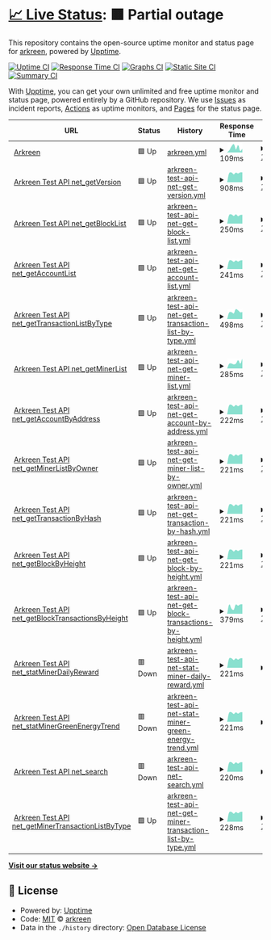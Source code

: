 # [📈 Live Status](https://arkreen.github.io/upptime): <!--live status--> **🟧 Partial outage**

This repository contains the open-source uptime monitor and status page for [arkreen](https://arkreen.github.io/upptime), powered by [Upptime](https://github.com/upptime/upptime).

[![Uptime CI](https://github.com/arkreen/upptime/workflows/Uptime%20CI/badge.svg)](https://github.com/arkreen/upptime/actions?query=workflow%3A%22Uptime+CI%22)
[![Response Time CI](https://github.com/arkreen/upptime/workflows/Response%20Time%20CI/badge.svg)](https://github.com/arkreen/upptime/actions?query=workflow%3A%22Response+Time+CI%22)
[![Graphs CI](https://github.com/arkreen/upptime/workflows/Graphs%20CI/badge.svg)](https://github.com/arkreen/upptime/actions?query=workflow%3A%22Graphs+CI%22)
[![Static Site CI](https://github.com/arkreen/upptime/workflows/Static%20Site%20CI/badge.svg)](https://github.com/arkreen/upptime/actions?query=workflow%3A%22Static+Site+CI%22)
[![Summary CI](https://github.com/arkreen/upptime/workflows/Summary%20CI/badge.svg)](https://github.com/arkreen/upptime/actions?query=workflow%3A%22Summary+CI%22)

With [Upptime](https://upptime.js.org), you can get your own unlimited and free uptime monitor and status page, powered entirely by a GitHub repository. We use [Issues](https://github.com/arkreen/upptime/issues) as incident reports, [Actions](https://github.com/arkreen/upptime/actions) as uptime monitors, and [Pages](https://arkreen.github.io/upptime) for the status page.

<!--start: status pages-->
<!-- This summary is generated by Upptime (https://github.com/upptime/upptime) -->
<!-- Do not edit this manually, your changes will be overwritten -->
<!-- prettier-ignore -->
| URL | Status | History | Response Time | Uptime |
| --- | ------ | ------- | ------------- | ------ |
| <img alt="" src="https://icons.duckduckgo.com/ip3/arkreen.com.ico" height="13"> [Arkreen](https://arkreen.com) | 🟩 Up | [arkreen.yml](https://github.com/arkreen/upptime/commits/HEAD/history/arkreen.yml) | <details><summary><img alt="Response time graph" src="./graphs/arkreen/response-time-week.png" height="20"> 109ms</summary><br><a href="https://up.aigc.it/history/arkreen"><img alt="Response time 124" src="https://img.shields.io/endpoint?url=https%3A%2F%2Fraw.githubusercontent.com%2Farkreen%2Fupptime%2FHEAD%2Fapi%2Farkreen%2Fresponse-time.json"></a><br><a href="https://up.aigc.it/history/arkreen"><img alt="24-hour response time 84" src="https://img.shields.io/endpoint?url=https%3A%2F%2Fraw.githubusercontent.com%2Farkreen%2Fupptime%2FHEAD%2Fapi%2Farkreen%2Fresponse-time-day.json"></a><br><a href="https://up.aigc.it/history/arkreen"><img alt="7-day response time 109" src="https://img.shields.io/endpoint?url=https%3A%2F%2Fraw.githubusercontent.com%2Farkreen%2Fupptime%2FHEAD%2Fapi%2Farkreen%2Fresponse-time-week.json"></a><br><a href="https://up.aigc.it/history/arkreen"><img alt="30-day response time 124" src="https://img.shields.io/endpoint?url=https%3A%2F%2Fraw.githubusercontent.com%2Farkreen%2Fupptime%2FHEAD%2Fapi%2Farkreen%2Fresponse-time-month.json"></a><br><a href="https://up.aigc.it/history/arkreen"><img alt="1-year response time 124" src="https://img.shields.io/endpoint?url=https%3A%2F%2Fraw.githubusercontent.com%2Farkreen%2Fupptime%2FHEAD%2Fapi%2Farkreen%2Fresponse-time-year.json"></a></details> | <details><summary><a href="https://up.aigc.it/history/arkreen">100.00%</a></summary><a href="https://up.aigc.it/history/arkreen"><img alt="All-time uptime 100.00%" src="https://img.shields.io/endpoint?url=https%3A%2F%2Fraw.githubusercontent.com%2Farkreen%2Fupptime%2FHEAD%2Fapi%2Farkreen%2Fuptime.json"></a><br><a href="https://up.aigc.it/history/arkreen"><img alt="24-hour uptime 100.00%" src="https://img.shields.io/endpoint?url=https%3A%2F%2Fraw.githubusercontent.com%2Farkreen%2Fupptime%2FHEAD%2Fapi%2Farkreen%2Fuptime-day.json"></a><br><a href="https://up.aigc.it/history/arkreen"><img alt="7-day uptime 100.00%" src="https://img.shields.io/endpoint?url=https%3A%2F%2Fraw.githubusercontent.com%2Farkreen%2Fupptime%2FHEAD%2Fapi%2Farkreen%2Fuptime-week.json"></a><br><a href="https://up.aigc.it/history/arkreen"><img alt="30-day uptime 100.00%" src="https://img.shields.io/endpoint?url=https%3A%2F%2Fraw.githubusercontent.com%2Farkreen%2Fupptime%2FHEAD%2Fapi%2Farkreen%2Fuptime-month.json"></a><br><a href="https://up.aigc.it/history/arkreen"><img alt="1-year uptime 100.00%" src="https://img.shields.io/endpoint?url=https%3A%2F%2Fraw.githubusercontent.com%2Farkreen%2Fupptime%2FHEAD%2Fapi%2Farkreen%2Fuptime-year.json"></a></details>
| <img alt="" src="https://icons.duckduckgo.com/ip3/testapi.arkreen.com.ico" height="13"> [Arkreen Test API net_getVersion](https://testapi.arkreen.com/v1) | 🟩 Up | [arkreen-test-api-net-get-version.yml](https://github.com/arkreen/upptime/commits/HEAD/history/arkreen-test-api-net-get-version.yml) | <details><summary><img alt="Response time graph" src="./graphs/arkreen-test-api-net-get-version/response-time-week.png" height="20"> 908ms</summary><br><a href="https://up.aigc.it/history/arkreen-test-api-net-get-version"><img alt="Response time 872" src="https://img.shields.io/endpoint?url=https%3A%2F%2Fraw.githubusercontent.com%2Farkreen%2Fupptime%2FHEAD%2Fapi%2Farkreen-test-api-net-get-version%2Fresponse-time.json"></a><br><a href="https://up.aigc.it/history/arkreen-test-api-net-get-version"><img alt="24-hour response time 966" src="https://img.shields.io/endpoint?url=https%3A%2F%2Fraw.githubusercontent.com%2Farkreen%2Fupptime%2FHEAD%2Fapi%2Farkreen-test-api-net-get-version%2Fresponse-time-day.json"></a><br><a href="https://up.aigc.it/history/arkreen-test-api-net-get-version"><img alt="7-day response time 908" src="https://img.shields.io/endpoint?url=https%3A%2F%2Fraw.githubusercontent.com%2Farkreen%2Fupptime%2FHEAD%2Fapi%2Farkreen-test-api-net-get-version%2Fresponse-time-week.json"></a><br><a href="https://up.aigc.it/history/arkreen-test-api-net-get-version"><img alt="30-day response time 872" src="https://img.shields.io/endpoint?url=https%3A%2F%2Fraw.githubusercontent.com%2Farkreen%2Fupptime%2FHEAD%2Fapi%2Farkreen-test-api-net-get-version%2Fresponse-time-month.json"></a><br><a href="https://up.aigc.it/history/arkreen-test-api-net-get-version"><img alt="1-year response time 872" src="https://img.shields.io/endpoint?url=https%3A%2F%2Fraw.githubusercontent.com%2Farkreen%2Fupptime%2FHEAD%2Fapi%2Farkreen-test-api-net-get-version%2Fresponse-time-year.json"></a></details> | <details><summary><a href="https://up.aigc.it/history/arkreen-test-api-net-get-version">100.00%</a></summary><a href="https://up.aigc.it/history/arkreen-test-api-net-get-version"><img alt="All-time uptime 100.00%" src="https://img.shields.io/endpoint?url=https%3A%2F%2Fraw.githubusercontent.com%2Farkreen%2Fupptime%2FHEAD%2Fapi%2Farkreen-test-api-net-get-version%2Fuptime.json"></a><br><a href="https://up.aigc.it/history/arkreen-test-api-net-get-version"><img alt="24-hour uptime 100.00%" src="https://img.shields.io/endpoint?url=https%3A%2F%2Fraw.githubusercontent.com%2Farkreen%2Fupptime%2FHEAD%2Fapi%2Farkreen-test-api-net-get-version%2Fuptime-day.json"></a><br><a href="https://up.aigc.it/history/arkreen-test-api-net-get-version"><img alt="7-day uptime 100.00%" src="https://img.shields.io/endpoint?url=https%3A%2F%2Fraw.githubusercontent.com%2Farkreen%2Fupptime%2FHEAD%2Fapi%2Farkreen-test-api-net-get-version%2Fuptime-week.json"></a><br><a href="https://up.aigc.it/history/arkreen-test-api-net-get-version"><img alt="30-day uptime 100.00%" src="https://img.shields.io/endpoint?url=https%3A%2F%2Fraw.githubusercontent.com%2Farkreen%2Fupptime%2FHEAD%2Fapi%2Farkreen-test-api-net-get-version%2Fuptime-month.json"></a><br><a href="https://up.aigc.it/history/arkreen-test-api-net-get-version"><img alt="1-year uptime 100.00%" src="https://img.shields.io/endpoint?url=https%3A%2F%2Fraw.githubusercontent.com%2Farkreen%2Fupptime%2FHEAD%2Fapi%2Farkreen-test-api-net-get-version%2Fuptime-year.json"></a></details>
| <img alt="" src="https://icons.duckduckgo.com/ip3/testapi.arkreen.com.ico" height="13"> [Arkreen Test API net_getBlockList](https://testapi.arkreen.com/v1) | 🟩 Up | [arkreen-test-api-net-get-block-list.yml](https://github.com/arkreen/upptime/commits/HEAD/history/arkreen-test-api-net-get-block-list.yml) | <details><summary><img alt="Response time graph" src="./graphs/arkreen-test-api-net-get-block-list/response-time-week.png" height="20"> 250ms</summary><br><a href="https://up.aigc.it/history/arkreen-test-api-net-get-block-list"><img alt="Response time 240" src="https://img.shields.io/endpoint?url=https%3A%2F%2Fraw.githubusercontent.com%2Farkreen%2Fupptime%2FHEAD%2Fapi%2Farkreen-test-api-net-get-block-list%2Fresponse-time.json"></a><br><a href="https://up.aigc.it/history/arkreen-test-api-net-get-block-list"><img alt="24-hour response time 258" src="https://img.shields.io/endpoint?url=https%3A%2F%2Fraw.githubusercontent.com%2Farkreen%2Fupptime%2FHEAD%2Fapi%2Farkreen-test-api-net-get-block-list%2Fresponse-time-day.json"></a><br><a href="https://up.aigc.it/history/arkreen-test-api-net-get-block-list"><img alt="7-day response time 250" src="https://img.shields.io/endpoint?url=https%3A%2F%2Fraw.githubusercontent.com%2Farkreen%2Fupptime%2FHEAD%2Fapi%2Farkreen-test-api-net-get-block-list%2Fresponse-time-week.json"></a><br><a href="https://up.aigc.it/history/arkreen-test-api-net-get-block-list"><img alt="30-day response time 240" src="https://img.shields.io/endpoint?url=https%3A%2F%2Fraw.githubusercontent.com%2Farkreen%2Fupptime%2FHEAD%2Fapi%2Farkreen-test-api-net-get-block-list%2Fresponse-time-month.json"></a><br><a href="https://up.aigc.it/history/arkreen-test-api-net-get-block-list"><img alt="1-year response time 240" src="https://img.shields.io/endpoint?url=https%3A%2F%2Fraw.githubusercontent.com%2Farkreen%2Fupptime%2FHEAD%2Fapi%2Farkreen-test-api-net-get-block-list%2Fresponse-time-year.json"></a></details> | <details><summary><a href="https://up.aigc.it/history/arkreen-test-api-net-get-block-list">100.00%</a></summary><a href="https://up.aigc.it/history/arkreen-test-api-net-get-block-list"><img alt="All-time uptime 98.61%" src="https://img.shields.io/endpoint?url=https%3A%2F%2Fraw.githubusercontent.com%2Farkreen%2Fupptime%2FHEAD%2Fapi%2Farkreen-test-api-net-get-block-list%2Fuptime.json"></a><br><a href="https://up.aigc.it/history/arkreen-test-api-net-get-block-list"><img alt="24-hour uptime 100.00%" src="https://img.shields.io/endpoint?url=https%3A%2F%2Fraw.githubusercontent.com%2Farkreen%2Fupptime%2FHEAD%2Fapi%2Farkreen-test-api-net-get-block-list%2Fuptime-day.json"></a><br><a href="https://up.aigc.it/history/arkreen-test-api-net-get-block-list"><img alt="7-day uptime 100.00%" src="https://img.shields.io/endpoint?url=https%3A%2F%2Fraw.githubusercontent.com%2Farkreen%2Fupptime%2FHEAD%2Fapi%2Farkreen-test-api-net-get-block-list%2Fuptime-week.json"></a><br><a href="https://up.aigc.it/history/arkreen-test-api-net-get-block-list"><img alt="30-day uptime 98.61%" src="https://img.shields.io/endpoint?url=https%3A%2F%2Fraw.githubusercontent.com%2Farkreen%2Fupptime%2FHEAD%2Fapi%2Farkreen-test-api-net-get-block-list%2Fuptime-month.json"></a><br><a href="https://up.aigc.it/history/arkreen-test-api-net-get-block-list"><img alt="1-year uptime 98.61%" src="https://img.shields.io/endpoint?url=https%3A%2F%2Fraw.githubusercontent.com%2Farkreen%2Fupptime%2FHEAD%2Fapi%2Farkreen-test-api-net-get-block-list%2Fuptime-year.json"></a></details>
| <img alt="" src="https://icons.duckduckgo.com/ip3/testapi.arkreen.com.ico" height="13"> [Arkreen Test API net_getAccountList](https://testapi.arkreen.com/v1) | 🟩 Up | [arkreen-test-api-net-get-account-list.yml](https://github.com/arkreen/upptime/commits/HEAD/history/arkreen-test-api-net-get-account-list.yml) | <details><summary><img alt="Response time graph" src="./graphs/arkreen-test-api-net-get-account-list/response-time-week.png" height="20"> 241ms</summary><br><a href="https://up.aigc.it/history/arkreen-test-api-net-get-account-list"><img alt="Response time 228" src="https://img.shields.io/endpoint?url=https%3A%2F%2Fraw.githubusercontent.com%2Farkreen%2Fupptime%2FHEAD%2Fapi%2Farkreen-test-api-net-get-account-list%2Fresponse-time.json"></a><br><a href="https://up.aigc.it/history/arkreen-test-api-net-get-account-list"><img alt="24-hour response time 258" src="https://img.shields.io/endpoint?url=https%3A%2F%2Fraw.githubusercontent.com%2Farkreen%2Fupptime%2FHEAD%2Fapi%2Farkreen-test-api-net-get-account-list%2Fresponse-time-day.json"></a><br><a href="https://up.aigc.it/history/arkreen-test-api-net-get-account-list"><img alt="7-day response time 241" src="https://img.shields.io/endpoint?url=https%3A%2F%2Fraw.githubusercontent.com%2Farkreen%2Fupptime%2FHEAD%2Fapi%2Farkreen-test-api-net-get-account-list%2Fresponse-time-week.json"></a><br><a href="https://up.aigc.it/history/arkreen-test-api-net-get-account-list"><img alt="30-day response time 228" src="https://img.shields.io/endpoint?url=https%3A%2F%2Fraw.githubusercontent.com%2Farkreen%2Fupptime%2FHEAD%2Fapi%2Farkreen-test-api-net-get-account-list%2Fresponse-time-month.json"></a><br><a href="https://up.aigc.it/history/arkreen-test-api-net-get-account-list"><img alt="1-year response time 228" src="https://img.shields.io/endpoint?url=https%3A%2F%2Fraw.githubusercontent.com%2Farkreen%2Fupptime%2FHEAD%2Fapi%2Farkreen-test-api-net-get-account-list%2Fresponse-time-year.json"></a></details> | <details><summary><a href="https://up.aigc.it/history/arkreen-test-api-net-get-account-list">100.00%</a></summary><a href="https://up.aigc.it/history/arkreen-test-api-net-get-account-list"><img alt="All-time uptime 98.62%" src="https://img.shields.io/endpoint?url=https%3A%2F%2Fraw.githubusercontent.com%2Farkreen%2Fupptime%2FHEAD%2Fapi%2Farkreen-test-api-net-get-account-list%2Fuptime.json"></a><br><a href="https://up.aigc.it/history/arkreen-test-api-net-get-account-list"><img alt="24-hour uptime 100.00%" src="https://img.shields.io/endpoint?url=https%3A%2F%2Fraw.githubusercontent.com%2Farkreen%2Fupptime%2FHEAD%2Fapi%2Farkreen-test-api-net-get-account-list%2Fuptime-day.json"></a><br><a href="https://up.aigc.it/history/arkreen-test-api-net-get-account-list"><img alt="7-day uptime 100.00%" src="https://img.shields.io/endpoint?url=https%3A%2F%2Fraw.githubusercontent.com%2Farkreen%2Fupptime%2FHEAD%2Fapi%2Farkreen-test-api-net-get-account-list%2Fuptime-week.json"></a><br><a href="https://up.aigc.it/history/arkreen-test-api-net-get-account-list"><img alt="30-day uptime 98.62%" src="https://img.shields.io/endpoint?url=https%3A%2F%2Fraw.githubusercontent.com%2Farkreen%2Fupptime%2FHEAD%2Fapi%2Farkreen-test-api-net-get-account-list%2Fuptime-month.json"></a><br><a href="https://up.aigc.it/history/arkreen-test-api-net-get-account-list"><img alt="1-year uptime 98.62%" src="https://img.shields.io/endpoint?url=https%3A%2F%2Fraw.githubusercontent.com%2Farkreen%2Fupptime%2FHEAD%2Fapi%2Farkreen-test-api-net-get-account-list%2Fuptime-year.json"></a></details>
| <img alt="" src="https://icons.duckduckgo.com/ip3/testapi.arkreen.com.ico" height="13"> [Arkreen Test API net_getTransactionListByType](https://testapi.arkreen.com/v1) | 🟩 Up | [arkreen-test-api-net-get-transaction-list-by-type.yml](https://github.com/arkreen/upptime/commits/HEAD/history/arkreen-test-api-net-get-transaction-list-by-type.yml) | <details><summary><img alt="Response time graph" src="./graphs/arkreen-test-api-net-get-transaction-list-by-type/response-time-week.png" height="20"> 498ms</summary><br><a href="https://up.aigc.it/history/arkreen-test-api-net-get-transaction-list-by-type"><img alt="Response time 430" src="https://img.shields.io/endpoint?url=https%3A%2F%2Fraw.githubusercontent.com%2Farkreen%2Fupptime%2FHEAD%2Fapi%2Farkreen-test-api-net-get-transaction-list-by-type%2Fresponse-time.json"></a><br><a href="https://up.aigc.it/history/arkreen-test-api-net-get-transaction-list-by-type"><img alt="24-hour response time 467" src="https://img.shields.io/endpoint?url=https%3A%2F%2Fraw.githubusercontent.com%2Farkreen%2Fupptime%2FHEAD%2Fapi%2Farkreen-test-api-net-get-transaction-list-by-type%2Fresponse-time-day.json"></a><br><a href="https://up.aigc.it/history/arkreen-test-api-net-get-transaction-list-by-type"><img alt="7-day response time 498" src="https://img.shields.io/endpoint?url=https%3A%2F%2Fraw.githubusercontent.com%2Farkreen%2Fupptime%2FHEAD%2Fapi%2Farkreen-test-api-net-get-transaction-list-by-type%2Fresponse-time-week.json"></a><br><a href="https://up.aigc.it/history/arkreen-test-api-net-get-transaction-list-by-type"><img alt="30-day response time 430" src="https://img.shields.io/endpoint?url=https%3A%2F%2Fraw.githubusercontent.com%2Farkreen%2Fupptime%2FHEAD%2Fapi%2Farkreen-test-api-net-get-transaction-list-by-type%2Fresponse-time-month.json"></a><br><a href="https://up.aigc.it/history/arkreen-test-api-net-get-transaction-list-by-type"><img alt="1-year response time 430" src="https://img.shields.io/endpoint?url=https%3A%2F%2Fraw.githubusercontent.com%2Farkreen%2Fupptime%2FHEAD%2Fapi%2Farkreen-test-api-net-get-transaction-list-by-type%2Fresponse-time-year.json"></a></details> | <details><summary><a href="https://up.aigc.it/history/arkreen-test-api-net-get-transaction-list-by-type">100.00%</a></summary><a href="https://up.aigc.it/history/arkreen-test-api-net-get-transaction-list-by-type"><img alt="All-time uptime 98.43%" src="https://img.shields.io/endpoint?url=https%3A%2F%2Fraw.githubusercontent.com%2Farkreen%2Fupptime%2FHEAD%2Fapi%2Farkreen-test-api-net-get-transaction-list-by-type%2Fuptime.json"></a><br><a href="https://up.aigc.it/history/arkreen-test-api-net-get-transaction-list-by-type"><img alt="24-hour uptime 100.00%" src="https://img.shields.io/endpoint?url=https%3A%2F%2Fraw.githubusercontent.com%2Farkreen%2Fupptime%2FHEAD%2Fapi%2Farkreen-test-api-net-get-transaction-list-by-type%2Fuptime-day.json"></a><br><a href="https://up.aigc.it/history/arkreen-test-api-net-get-transaction-list-by-type"><img alt="7-day uptime 100.00%" src="https://img.shields.io/endpoint?url=https%3A%2F%2Fraw.githubusercontent.com%2Farkreen%2Fupptime%2FHEAD%2Fapi%2Farkreen-test-api-net-get-transaction-list-by-type%2Fuptime-week.json"></a><br><a href="https://up.aigc.it/history/arkreen-test-api-net-get-transaction-list-by-type"><img alt="30-day uptime 98.43%" src="https://img.shields.io/endpoint?url=https%3A%2F%2Fraw.githubusercontent.com%2Farkreen%2Fupptime%2FHEAD%2Fapi%2Farkreen-test-api-net-get-transaction-list-by-type%2Fuptime-month.json"></a><br><a href="https://up.aigc.it/history/arkreen-test-api-net-get-transaction-list-by-type"><img alt="1-year uptime 98.43%" src="https://img.shields.io/endpoint?url=https%3A%2F%2Fraw.githubusercontent.com%2Farkreen%2Fupptime%2FHEAD%2Fapi%2Farkreen-test-api-net-get-transaction-list-by-type%2Fuptime-year.json"></a></details>
| <img alt="" src="https://icons.duckduckgo.com/ip3/testapi.arkreen.com.ico" height="13"> [Arkreen Test API net_getMinerList](https://testapi.arkreen.com/v1) | 🟩 Up | [arkreen-test-api-net-get-miner-list.yml](https://github.com/arkreen/upptime/commits/HEAD/history/arkreen-test-api-net-get-miner-list.yml) | <details><summary><img alt="Response time graph" src="./graphs/arkreen-test-api-net-get-miner-list/response-time-week.png" height="20"> 285ms</summary><br><a href="https://up.aigc.it/history/arkreen-test-api-net-get-miner-list"><img alt="Response time 231" src="https://img.shields.io/endpoint?url=https%3A%2F%2Fraw.githubusercontent.com%2Farkreen%2Fupptime%2FHEAD%2Fapi%2Farkreen-test-api-net-get-miner-list%2Fresponse-time.json"></a><br><a href="https://up.aigc.it/history/arkreen-test-api-net-get-miner-list"><img alt="24-hour response time 470" src="https://img.shields.io/endpoint?url=https%3A%2F%2Fraw.githubusercontent.com%2Farkreen%2Fupptime%2FHEAD%2Fapi%2Farkreen-test-api-net-get-miner-list%2Fresponse-time-day.json"></a><br><a href="https://up.aigc.it/history/arkreen-test-api-net-get-miner-list"><img alt="7-day response time 285" src="https://img.shields.io/endpoint?url=https%3A%2F%2Fraw.githubusercontent.com%2Farkreen%2Fupptime%2FHEAD%2Fapi%2Farkreen-test-api-net-get-miner-list%2Fresponse-time-week.json"></a><br><a href="https://up.aigc.it/history/arkreen-test-api-net-get-miner-list"><img alt="30-day response time 231" src="https://img.shields.io/endpoint?url=https%3A%2F%2Fraw.githubusercontent.com%2Farkreen%2Fupptime%2FHEAD%2Fapi%2Farkreen-test-api-net-get-miner-list%2Fresponse-time-month.json"></a><br><a href="https://up.aigc.it/history/arkreen-test-api-net-get-miner-list"><img alt="1-year response time 231" src="https://img.shields.io/endpoint?url=https%3A%2F%2Fraw.githubusercontent.com%2Farkreen%2Fupptime%2FHEAD%2Fapi%2Farkreen-test-api-net-get-miner-list%2Fresponse-time-year.json"></a></details> | <details><summary><a href="https://up.aigc.it/history/arkreen-test-api-net-get-miner-list">100.00%</a></summary><a href="https://up.aigc.it/history/arkreen-test-api-net-get-miner-list"><img alt="All-time uptime 98.43%" src="https://img.shields.io/endpoint?url=https%3A%2F%2Fraw.githubusercontent.com%2Farkreen%2Fupptime%2FHEAD%2Fapi%2Farkreen-test-api-net-get-miner-list%2Fuptime.json"></a><br><a href="https://up.aigc.it/history/arkreen-test-api-net-get-miner-list"><img alt="24-hour uptime 100.00%" src="https://img.shields.io/endpoint?url=https%3A%2F%2Fraw.githubusercontent.com%2Farkreen%2Fupptime%2FHEAD%2Fapi%2Farkreen-test-api-net-get-miner-list%2Fuptime-day.json"></a><br><a href="https://up.aigc.it/history/arkreen-test-api-net-get-miner-list"><img alt="7-day uptime 100.00%" src="https://img.shields.io/endpoint?url=https%3A%2F%2Fraw.githubusercontent.com%2Farkreen%2Fupptime%2FHEAD%2Fapi%2Farkreen-test-api-net-get-miner-list%2Fuptime-week.json"></a><br><a href="https://up.aigc.it/history/arkreen-test-api-net-get-miner-list"><img alt="30-day uptime 98.43%" src="https://img.shields.io/endpoint?url=https%3A%2F%2Fraw.githubusercontent.com%2Farkreen%2Fupptime%2FHEAD%2Fapi%2Farkreen-test-api-net-get-miner-list%2Fuptime-month.json"></a><br><a href="https://up.aigc.it/history/arkreen-test-api-net-get-miner-list"><img alt="1-year uptime 98.43%" src="https://img.shields.io/endpoint?url=https%3A%2F%2Fraw.githubusercontent.com%2Farkreen%2Fupptime%2FHEAD%2Fapi%2Farkreen-test-api-net-get-miner-list%2Fuptime-year.json"></a></details>
| <img alt="" src="https://icons.duckduckgo.com/ip3/testapi.arkreen.com.ico" height="13"> [Arkreen Test API net_getAccountByAddress](https://testapi.arkreen.com/v1) | 🟩 Up | [arkreen-test-api-net-get-account-by-address.yml](https://github.com/arkreen/upptime/commits/HEAD/history/arkreen-test-api-net-get-account-by-address.yml) | <details><summary><img alt="Response time graph" src="./graphs/arkreen-test-api-net-get-account-by-address/response-time-week.png" height="20"> 222ms</summary><br><a href="https://up.aigc.it/history/arkreen-test-api-net-get-account-by-address"><img alt="Response time 210" src="https://img.shields.io/endpoint?url=https%3A%2F%2Fraw.githubusercontent.com%2Farkreen%2Fupptime%2FHEAD%2Fapi%2Farkreen-test-api-net-get-account-by-address%2Fresponse-time.json"></a><br><a href="https://up.aigc.it/history/arkreen-test-api-net-get-account-by-address"><img alt="24-hour response time 236" src="https://img.shields.io/endpoint?url=https%3A%2F%2Fraw.githubusercontent.com%2Farkreen%2Fupptime%2FHEAD%2Fapi%2Farkreen-test-api-net-get-account-by-address%2Fresponse-time-day.json"></a><br><a href="https://up.aigc.it/history/arkreen-test-api-net-get-account-by-address"><img alt="7-day response time 222" src="https://img.shields.io/endpoint?url=https%3A%2F%2Fraw.githubusercontent.com%2Farkreen%2Fupptime%2FHEAD%2Fapi%2Farkreen-test-api-net-get-account-by-address%2Fresponse-time-week.json"></a><br><a href="https://up.aigc.it/history/arkreen-test-api-net-get-account-by-address"><img alt="30-day response time 210" src="https://img.shields.io/endpoint?url=https%3A%2F%2Fraw.githubusercontent.com%2Farkreen%2Fupptime%2FHEAD%2Fapi%2Farkreen-test-api-net-get-account-by-address%2Fresponse-time-month.json"></a><br><a href="https://up.aigc.it/history/arkreen-test-api-net-get-account-by-address"><img alt="1-year response time 210" src="https://img.shields.io/endpoint?url=https%3A%2F%2Fraw.githubusercontent.com%2Farkreen%2Fupptime%2FHEAD%2Fapi%2Farkreen-test-api-net-get-account-by-address%2Fresponse-time-year.json"></a></details> | <details><summary><a href="https://up.aigc.it/history/arkreen-test-api-net-get-account-by-address">100.00%</a></summary><a href="https://up.aigc.it/history/arkreen-test-api-net-get-account-by-address"><img alt="All-time uptime 100.00%" src="https://img.shields.io/endpoint?url=https%3A%2F%2Fraw.githubusercontent.com%2Farkreen%2Fupptime%2FHEAD%2Fapi%2Farkreen-test-api-net-get-account-by-address%2Fuptime.json"></a><br><a href="https://up.aigc.it/history/arkreen-test-api-net-get-account-by-address"><img alt="24-hour uptime 100.00%" src="https://img.shields.io/endpoint?url=https%3A%2F%2Fraw.githubusercontent.com%2Farkreen%2Fupptime%2FHEAD%2Fapi%2Farkreen-test-api-net-get-account-by-address%2Fuptime-day.json"></a><br><a href="https://up.aigc.it/history/arkreen-test-api-net-get-account-by-address"><img alt="7-day uptime 100.00%" src="https://img.shields.io/endpoint?url=https%3A%2F%2Fraw.githubusercontent.com%2Farkreen%2Fupptime%2FHEAD%2Fapi%2Farkreen-test-api-net-get-account-by-address%2Fuptime-week.json"></a><br><a href="https://up.aigc.it/history/arkreen-test-api-net-get-account-by-address"><img alt="30-day uptime 100.00%" src="https://img.shields.io/endpoint?url=https%3A%2F%2Fraw.githubusercontent.com%2Farkreen%2Fupptime%2FHEAD%2Fapi%2Farkreen-test-api-net-get-account-by-address%2Fuptime-month.json"></a><br><a href="https://up.aigc.it/history/arkreen-test-api-net-get-account-by-address"><img alt="1-year uptime 100.00%" src="https://img.shields.io/endpoint?url=https%3A%2F%2Fraw.githubusercontent.com%2Farkreen%2Fupptime%2FHEAD%2Fapi%2Farkreen-test-api-net-get-account-by-address%2Fuptime-year.json"></a></details>
| <img alt="" src="https://icons.duckduckgo.com/ip3/testapi.arkreen.com.ico" height="13"> [Arkreen Test API net_getMinerListByOwner](https://testapi.arkreen.com/v1) | 🟩 Up | [arkreen-test-api-net-get-miner-list-by-owner.yml](https://github.com/arkreen/upptime/commits/HEAD/history/arkreen-test-api-net-get-miner-list-by-owner.yml) | <details><summary><img alt="Response time graph" src="./graphs/arkreen-test-api-net-get-miner-list-by-owner/response-time-week.png" height="20"> 221ms</summary><br><a href="https://up.aigc.it/history/arkreen-test-api-net-get-miner-list-by-owner"><img alt="Response time 210" src="https://img.shields.io/endpoint?url=https%3A%2F%2Fraw.githubusercontent.com%2Farkreen%2Fupptime%2FHEAD%2Fapi%2Farkreen-test-api-net-get-miner-list-by-owner%2Fresponse-time.json"></a><br><a href="https://up.aigc.it/history/arkreen-test-api-net-get-miner-list-by-owner"><img alt="24-hour response time 236" src="https://img.shields.io/endpoint?url=https%3A%2F%2Fraw.githubusercontent.com%2Farkreen%2Fupptime%2FHEAD%2Fapi%2Farkreen-test-api-net-get-miner-list-by-owner%2Fresponse-time-day.json"></a><br><a href="https://up.aigc.it/history/arkreen-test-api-net-get-miner-list-by-owner"><img alt="7-day response time 221" src="https://img.shields.io/endpoint?url=https%3A%2F%2Fraw.githubusercontent.com%2Farkreen%2Fupptime%2FHEAD%2Fapi%2Farkreen-test-api-net-get-miner-list-by-owner%2Fresponse-time-week.json"></a><br><a href="https://up.aigc.it/history/arkreen-test-api-net-get-miner-list-by-owner"><img alt="30-day response time 210" src="https://img.shields.io/endpoint?url=https%3A%2F%2Fraw.githubusercontent.com%2Farkreen%2Fupptime%2FHEAD%2Fapi%2Farkreen-test-api-net-get-miner-list-by-owner%2Fresponse-time-month.json"></a><br><a href="https://up.aigc.it/history/arkreen-test-api-net-get-miner-list-by-owner"><img alt="1-year response time 210" src="https://img.shields.io/endpoint?url=https%3A%2F%2Fraw.githubusercontent.com%2Farkreen%2Fupptime%2FHEAD%2Fapi%2Farkreen-test-api-net-get-miner-list-by-owner%2Fresponse-time-year.json"></a></details> | <details><summary><a href="https://up.aigc.it/history/arkreen-test-api-net-get-miner-list-by-owner">100.00%</a></summary><a href="https://up.aigc.it/history/arkreen-test-api-net-get-miner-list-by-owner"><img alt="All-time uptime 98.58%" src="https://img.shields.io/endpoint?url=https%3A%2F%2Fraw.githubusercontent.com%2Farkreen%2Fupptime%2FHEAD%2Fapi%2Farkreen-test-api-net-get-miner-list-by-owner%2Fuptime.json"></a><br><a href="https://up.aigc.it/history/arkreen-test-api-net-get-miner-list-by-owner"><img alt="24-hour uptime 100.00%" src="https://img.shields.io/endpoint?url=https%3A%2F%2Fraw.githubusercontent.com%2Farkreen%2Fupptime%2FHEAD%2Fapi%2Farkreen-test-api-net-get-miner-list-by-owner%2Fuptime-day.json"></a><br><a href="https://up.aigc.it/history/arkreen-test-api-net-get-miner-list-by-owner"><img alt="7-day uptime 100.00%" src="https://img.shields.io/endpoint?url=https%3A%2F%2Fraw.githubusercontent.com%2Farkreen%2Fupptime%2FHEAD%2Fapi%2Farkreen-test-api-net-get-miner-list-by-owner%2Fuptime-week.json"></a><br><a href="https://up.aigc.it/history/arkreen-test-api-net-get-miner-list-by-owner"><img alt="30-day uptime 98.58%" src="https://img.shields.io/endpoint?url=https%3A%2F%2Fraw.githubusercontent.com%2Farkreen%2Fupptime%2FHEAD%2Fapi%2Farkreen-test-api-net-get-miner-list-by-owner%2Fuptime-month.json"></a><br><a href="https://up.aigc.it/history/arkreen-test-api-net-get-miner-list-by-owner"><img alt="1-year uptime 98.58%" src="https://img.shields.io/endpoint?url=https%3A%2F%2Fraw.githubusercontent.com%2Farkreen%2Fupptime%2FHEAD%2Fapi%2Farkreen-test-api-net-get-miner-list-by-owner%2Fuptime-year.json"></a></details>
| <img alt="" src="https://icons.duckduckgo.com/ip3/testapi.arkreen.com.ico" height="13"> [Arkreen Test API net_getTransactionByHash](https://testapi.arkreen.com/v1) | 🟩 Up | [arkreen-test-api-net-get-transaction-by-hash.yml](https://github.com/arkreen/upptime/commits/HEAD/history/arkreen-test-api-net-get-transaction-by-hash.yml) | <details><summary><img alt="Response time graph" src="./graphs/arkreen-test-api-net-get-transaction-by-hash/response-time-week.png" height="20"> 221ms</summary><br><a href="https://up.aigc.it/history/arkreen-test-api-net-get-transaction-by-hash"><img alt="Response time 209" src="https://img.shields.io/endpoint?url=https%3A%2F%2Fraw.githubusercontent.com%2Farkreen%2Fupptime%2FHEAD%2Fapi%2Farkreen-test-api-net-get-transaction-by-hash%2Fresponse-time.json"></a><br><a href="https://up.aigc.it/history/arkreen-test-api-net-get-transaction-by-hash"><img alt="24-hour response time 235" src="https://img.shields.io/endpoint?url=https%3A%2F%2Fraw.githubusercontent.com%2Farkreen%2Fupptime%2FHEAD%2Fapi%2Farkreen-test-api-net-get-transaction-by-hash%2Fresponse-time-day.json"></a><br><a href="https://up.aigc.it/history/arkreen-test-api-net-get-transaction-by-hash"><img alt="7-day response time 221" src="https://img.shields.io/endpoint?url=https%3A%2F%2Fraw.githubusercontent.com%2Farkreen%2Fupptime%2FHEAD%2Fapi%2Farkreen-test-api-net-get-transaction-by-hash%2Fresponse-time-week.json"></a><br><a href="https://up.aigc.it/history/arkreen-test-api-net-get-transaction-by-hash"><img alt="30-day response time 209" src="https://img.shields.io/endpoint?url=https%3A%2F%2Fraw.githubusercontent.com%2Farkreen%2Fupptime%2FHEAD%2Fapi%2Farkreen-test-api-net-get-transaction-by-hash%2Fresponse-time-month.json"></a><br><a href="https://up.aigc.it/history/arkreen-test-api-net-get-transaction-by-hash"><img alt="1-year response time 209" src="https://img.shields.io/endpoint?url=https%3A%2F%2Fraw.githubusercontent.com%2Farkreen%2Fupptime%2FHEAD%2Fapi%2Farkreen-test-api-net-get-transaction-by-hash%2Fresponse-time-year.json"></a></details> | <details><summary><a href="https://up.aigc.it/history/arkreen-test-api-net-get-transaction-by-hash">100.00%</a></summary><a href="https://up.aigc.it/history/arkreen-test-api-net-get-transaction-by-hash"><img alt="All-time uptime 100.00%" src="https://img.shields.io/endpoint?url=https%3A%2F%2Fraw.githubusercontent.com%2Farkreen%2Fupptime%2FHEAD%2Fapi%2Farkreen-test-api-net-get-transaction-by-hash%2Fuptime.json"></a><br><a href="https://up.aigc.it/history/arkreen-test-api-net-get-transaction-by-hash"><img alt="24-hour uptime 100.00%" src="https://img.shields.io/endpoint?url=https%3A%2F%2Fraw.githubusercontent.com%2Farkreen%2Fupptime%2FHEAD%2Fapi%2Farkreen-test-api-net-get-transaction-by-hash%2Fuptime-day.json"></a><br><a href="https://up.aigc.it/history/arkreen-test-api-net-get-transaction-by-hash"><img alt="7-day uptime 100.00%" src="https://img.shields.io/endpoint?url=https%3A%2F%2Fraw.githubusercontent.com%2Farkreen%2Fupptime%2FHEAD%2Fapi%2Farkreen-test-api-net-get-transaction-by-hash%2Fuptime-week.json"></a><br><a href="https://up.aigc.it/history/arkreen-test-api-net-get-transaction-by-hash"><img alt="30-day uptime 100.00%" src="https://img.shields.io/endpoint?url=https%3A%2F%2Fraw.githubusercontent.com%2Farkreen%2Fupptime%2FHEAD%2Fapi%2Farkreen-test-api-net-get-transaction-by-hash%2Fuptime-month.json"></a><br><a href="https://up.aigc.it/history/arkreen-test-api-net-get-transaction-by-hash"><img alt="1-year uptime 100.00%" src="https://img.shields.io/endpoint?url=https%3A%2F%2Fraw.githubusercontent.com%2Farkreen%2Fupptime%2FHEAD%2Fapi%2Farkreen-test-api-net-get-transaction-by-hash%2Fuptime-year.json"></a></details>
| <img alt="" src="https://icons.duckduckgo.com/ip3/testapi.arkreen.com.ico" height="13"> [Arkreen Test API net_getBlockByHeight](https://testapi.arkreen.com/v1) | 🟩 Up | [arkreen-test-api-net-get-block-by-height.yml](https://github.com/arkreen/upptime/commits/HEAD/history/arkreen-test-api-net-get-block-by-height.yml) | <details><summary><img alt="Response time graph" src="./graphs/arkreen-test-api-net-get-block-by-height/response-time-week.png" height="20"> 221ms</summary><br><a href="https://up.aigc.it/history/arkreen-test-api-net-get-block-by-height"><img alt="Response time 210" src="https://img.shields.io/endpoint?url=https%3A%2F%2Fraw.githubusercontent.com%2Farkreen%2Fupptime%2FHEAD%2Fapi%2Farkreen-test-api-net-get-block-by-height%2Fresponse-time.json"></a><br><a href="https://up.aigc.it/history/arkreen-test-api-net-get-block-by-height"><img alt="24-hour response time 236" src="https://img.shields.io/endpoint?url=https%3A%2F%2Fraw.githubusercontent.com%2Farkreen%2Fupptime%2FHEAD%2Fapi%2Farkreen-test-api-net-get-block-by-height%2Fresponse-time-day.json"></a><br><a href="https://up.aigc.it/history/arkreen-test-api-net-get-block-by-height"><img alt="7-day response time 221" src="https://img.shields.io/endpoint?url=https%3A%2F%2Fraw.githubusercontent.com%2Farkreen%2Fupptime%2FHEAD%2Fapi%2Farkreen-test-api-net-get-block-by-height%2Fresponse-time-week.json"></a><br><a href="https://up.aigc.it/history/arkreen-test-api-net-get-block-by-height"><img alt="30-day response time 210" src="https://img.shields.io/endpoint?url=https%3A%2F%2Fraw.githubusercontent.com%2Farkreen%2Fupptime%2FHEAD%2Fapi%2Farkreen-test-api-net-get-block-by-height%2Fresponse-time-month.json"></a><br><a href="https://up.aigc.it/history/arkreen-test-api-net-get-block-by-height"><img alt="1-year response time 210" src="https://img.shields.io/endpoint?url=https%3A%2F%2Fraw.githubusercontent.com%2Farkreen%2Fupptime%2FHEAD%2Fapi%2Farkreen-test-api-net-get-block-by-height%2Fresponse-time-year.json"></a></details> | <details><summary><a href="https://up.aigc.it/history/arkreen-test-api-net-get-block-by-height">100.00%</a></summary><a href="https://up.aigc.it/history/arkreen-test-api-net-get-block-by-height"><img alt="All-time uptime 100.00%" src="https://img.shields.io/endpoint?url=https%3A%2F%2Fraw.githubusercontent.com%2Farkreen%2Fupptime%2FHEAD%2Fapi%2Farkreen-test-api-net-get-block-by-height%2Fuptime.json"></a><br><a href="https://up.aigc.it/history/arkreen-test-api-net-get-block-by-height"><img alt="24-hour uptime 100.00%" src="https://img.shields.io/endpoint?url=https%3A%2F%2Fraw.githubusercontent.com%2Farkreen%2Fupptime%2FHEAD%2Fapi%2Farkreen-test-api-net-get-block-by-height%2Fuptime-day.json"></a><br><a href="https://up.aigc.it/history/arkreen-test-api-net-get-block-by-height"><img alt="7-day uptime 100.00%" src="https://img.shields.io/endpoint?url=https%3A%2F%2Fraw.githubusercontent.com%2Farkreen%2Fupptime%2FHEAD%2Fapi%2Farkreen-test-api-net-get-block-by-height%2Fuptime-week.json"></a><br><a href="https://up.aigc.it/history/arkreen-test-api-net-get-block-by-height"><img alt="30-day uptime 100.00%" src="https://img.shields.io/endpoint?url=https%3A%2F%2Fraw.githubusercontent.com%2Farkreen%2Fupptime%2FHEAD%2Fapi%2Farkreen-test-api-net-get-block-by-height%2Fuptime-month.json"></a><br><a href="https://up.aigc.it/history/arkreen-test-api-net-get-block-by-height"><img alt="1-year uptime 100.00%" src="https://img.shields.io/endpoint?url=https%3A%2F%2Fraw.githubusercontent.com%2Farkreen%2Fupptime%2FHEAD%2Fapi%2Farkreen-test-api-net-get-block-by-height%2Fuptime-year.json"></a></details>
| <img alt="" src="https://icons.duckduckgo.com/ip3/testapi.arkreen.com.ico" height="13"> [Arkreen Test API net_getBlockTransactionsByHeight](https://testapi.arkreen.com/v1) | 🟩 Up | [arkreen-test-api-net-get-block-transactions-by-height.yml](https://github.com/arkreen/upptime/commits/HEAD/history/arkreen-test-api-net-get-block-transactions-by-height.yml) | <details><summary><img alt="Response time graph" src="./graphs/arkreen-test-api-net-get-block-transactions-by-height/response-time-week.png" height="20"> 379ms</summary><br><a href="https://up.aigc.it/history/arkreen-test-api-net-get-block-transactions-by-height"><img alt="Response time 377" src="https://img.shields.io/endpoint?url=https%3A%2F%2Fraw.githubusercontent.com%2Farkreen%2Fupptime%2FHEAD%2Fapi%2Farkreen-test-api-net-get-block-transactions-by-height%2Fresponse-time.json"></a><br><a href="https://up.aigc.it/history/arkreen-test-api-net-get-block-transactions-by-height"><img alt="24-hour response time 467" src="https://img.shields.io/endpoint?url=https%3A%2F%2Fraw.githubusercontent.com%2Farkreen%2Fupptime%2FHEAD%2Fapi%2Farkreen-test-api-net-get-block-transactions-by-height%2Fresponse-time-day.json"></a><br><a href="https://up.aigc.it/history/arkreen-test-api-net-get-block-transactions-by-height"><img alt="7-day response time 379" src="https://img.shields.io/endpoint?url=https%3A%2F%2Fraw.githubusercontent.com%2Farkreen%2Fupptime%2FHEAD%2Fapi%2Farkreen-test-api-net-get-block-transactions-by-height%2Fresponse-time-week.json"></a><br><a href="https://up.aigc.it/history/arkreen-test-api-net-get-block-transactions-by-height"><img alt="30-day response time 377" src="https://img.shields.io/endpoint?url=https%3A%2F%2Fraw.githubusercontent.com%2Farkreen%2Fupptime%2FHEAD%2Fapi%2Farkreen-test-api-net-get-block-transactions-by-height%2Fresponse-time-month.json"></a><br><a href="https://up.aigc.it/history/arkreen-test-api-net-get-block-transactions-by-height"><img alt="1-year response time 377" src="https://img.shields.io/endpoint?url=https%3A%2F%2Fraw.githubusercontent.com%2Farkreen%2Fupptime%2FHEAD%2Fapi%2Farkreen-test-api-net-get-block-transactions-by-height%2Fresponse-time-year.json"></a></details> | <details><summary><a href="https://up.aigc.it/history/arkreen-test-api-net-get-block-transactions-by-height">100.00%</a></summary><a href="https://up.aigc.it/history/arkreen-test-api-net-get-block-transactions-by-height"><img alt="All-time uptime 100.00%" src="https://img.shields.io/endpoint?url=https%3A%2F%2Fraw.githubusercontent.com%2Farkreen%2Fupptime%2FHEAD%2Fapi%2Farkreen-test-api-net-get-block-transactions-by-height%2Fuptime.json"></a><br><a href="https://up.aigc.it/history/arkreen-test-api-net-get-block-transactions-by-height"><img alt="24-hour uptime 100.00%" src="https://img.shields.io/endpoint?url=https%3A%2F%2Fraw.githubusercontent.com%2Farkreen%2Fupptime%2FHEAD%2Fapi%2Farkreen-test-api-net-get-block-transactions-by-height%2Fuptime-day.json"></a><br><a href="https://up.aigc.it/history/arkreen-test-api-net-get-block-transactions-by-height"><img alt="7-day uptime 100.00%" src="https://img.shields.io/endpoint?url=https%3A%2F%2Fraw.githubusercontent.com%2Farkreen%2Fupptime%2FHEAD%2Fapi%2Farkreen-test-api-net-get-block-transactions-by-height%2Fuptime-week.json"></a><br><a href="https://up.aigc.it/history/arkreen-test-api-net-get-block-transactions-by-height"><img alt="30-day uptime 100.00%" src="https://img.shields.io/endpoint?url=https%3A%2F%2Fraw.githubusercontent.com%2Farkreen%2Fupptime%2FHEAD%2Fapi%2Farkreen-test-api-net-get-block-transactions-by-height%2Fuptime-month.json"></a><br><a href="https://up.aigc.it/history/arkreen-test-api-net-get-block-transactions-by-height"><img alt="1-year uptime 100.00%" src="https://img.shields.io/endpoint?url=https%3A%2F%2Fraw.githubusercontent.com%2Farkreen%2Fupptime%2FHEAD%2Fapi%2Farkreen-test-api-net-get-block-transactions-by-height%2Fuptime-year.json"></a></details>
| <img alt="" src="https://icons.duckduckgo.com/ip3/testapi.arkreen.com.ico" height="13"> [Arkreen Test API net_statMinerDailyReward](https://testapi.arkreen.com/v1) | 🟥 Down | [arkreen-test-api-net-stat-miner-daily-reward.yml](https://github.com/arkreen/upptime/commits/HEAD/history/arkreen-test-api-net-stat-miner-daily-reward.yml) | <details><summary><img alt="Response time graph" src="./graphs/arkreen-test-api-net-stat-miner-daily-reward/response-time-week.png" height="20"> 221ms</summary><br><a href="https://up.aigc.it/history/arkreen-test-api-net-stat-miner-daily-reward"><img alt="Response time 209" src="https://img.shields.io/endpoint?url=https%3A%2F%2Fraw.githubusercontent.com%2Farkreen%2Fupptime%2FHEAD%2Fapi%2Farkreen-test-api-net-stat-miner-daily-reward%2Fresponse-time.json"></a><br><a href="https://up.aigc.it/history/arkreen-test-api-net-stat-miner-daily-reward"><img alt="24-hour response time 235" src="https://img.shields.io/endpoint?url=https%3A%2F%2Fraw.githubusercontent.com%2Farkreen%2Fupptime%2FHEAD%2Fapi%2Farkreen-test-api-net-stat-miner-daily-reward%2Fresponse-time-day.json"></a><br><a href="https://up.aigc.it/history/arkreen-test-api-net-stat-miner-daily-reward"><img alt="7-day response time 221" src="https://img.shields.io/endpoint?url=https%3A%2F%2Fraw.githubusercontent.com%2Farkreen%2Fupptime%2FHEAD%2Fapi%2Farkreen-test-api-net-stat-miner-daily-reward%2Fresponse-time-week.json"></a><br><a href="https://up.aigc.it/history/arkreen-test-api-net-stat-miner-daily-reward"><img alt="30-day response time 209" src="https://img.shields.io/endpoint?url=https%3A%2F%2Fraw.githubusercontent.com%2Farkreen%2Fupptime%2FHEAD%2Fapi%2Farkreen-test-api-net-stat-miner-daily-reward%2Fresponse-time-month.json"></a><br><a href="https://up.aigc.it/history/arkreen-test-api-net-stat-miner-daily-reward"><img alt="1-year response time 209" src="https://img.shields.io/endpoint?url=https%3A%2F%2Fraw.githubusercontent.com%2Farkreen%2Fupptime%2FHEAD%2Fapi%2Farkreen-test-api-net-stat-miner-daily-reward%2Fresponse-time-year.json"></a></details> | <details><summary><a href="https://up.aigc.it/history/arkreen-test-api-net-stat-miner-daily-reward">0.00%</a></summary><a href="https://up.aigc.it/history/arkreen-test-api-net-stat-miner-daily-reward"><img alt="All-time uptime 0.00%" src="https://img.shields.io/endpoint?url=https%3A%2F%2Fraw.githubusercontent.com%2Farkreen%2Fupptime%2FHEAD%2Fapi%2Farkreen-test-api-net-stat-miner-daily-reward%2Fuptime.json"></a><br><a href="https://up.aigc.it/history/arkreen-test-api-net-stat-miner-daily-reward"><img alt="24-hour uptime 0.00%" src="https://img.shields.io/endpoint?url=https%3A%2F%2Fraw.githubusercontent.com%2Farkreen%2Fupptime%2FHEAD%2Fapi%2Farkreen-test-api-net-stat-miner-daily-reward%2Fuptime-day.json"></a><br><a href="https://up.aigc.it/history/arkreen-test-api-net-stat-miner-daily-reward"><img alt="7-day uptime 0.00%" src="https://img.shields.io/endpoint?url=https%3A%2F%2Fraw.githubusercontent.com%2Farkreen%2Fupptime%2FHEAD%2Fapi%2Farkreen-test-api-net-stat-miner-daily-reward%2Fuptime-week.json"></a><br><a href="https://up.aigc.it/history/arkreen-test-api-net-stat-miner-daily-reward"><img alt="30-day uptime 0.00%" src="https://img.shields.io/endpoint?url=https%3A%2F%2Fraw.githubusercontent.com%2Farkreen%2Fupptime%2FHEAD%2Fapi%2Farkreen-test-api-net-stat-miner-daily-reward%2Fuptime-month.json"></a><br><a href="https://up.aigc.it/history/arkreen-test-api-net-stat-miner-daily-reward"><img alt="1-year uptime 0.00%" src="https://img.shields.io/endpoint?url=https%3A%2F%2Fraw.githubusercontent.com%2Farkreen%2Fupptime%2FHEAD%2Fapi%2Farkreen-test-api-net-stat-miner-daily-reward%2Fuptime-year.json"></a></details>
| <img alt="" src="https://icons.duckduckgo.com/ip3/testapi.arkreen.com.ico" height="13"> [Arkreen Test API net_statMinerGreenEnergyTrend](https://testapi.arkreen.com/v1) | 🟥 Down | [arkreen-test-api-net-stat-miner-green-energy-trend.yml](https://github.com/arkreen/upptime/commits/HEAD/history/arkreen-test-api-net-stat-miner-green-energy-trend.yml) | <details><summary><img alt="Response time graph" src="./graphs/arkreen-test-api-net-stat-miner-green-energy-trend/response-time-week.png" height="20"> 221ms</summary><br><a href="https://up.aigc.it/history/arkreen-test-api-net-stat-miner-green-energy-trend"><img alt="Response time 209" src="https://img.shields.io/endpoint?url=https%3A%2F%2Fraw.githubusercontent.com%2Farkreen%2Fupptime%2FHEAD%2Fapi%2Farkreen-test-api-net-stat-miner-green-energy-trend%2Fresponse-time.json"></a><br><a href="https://up.aigc.it/history/arkreen-test-api-net-stat-miner-green-energy-trend"><img alt="24-hour response time 235" src="https://img.shields.io/endpoint?url=https%3A%2F%2Fraw.githubusercontent.com%2Farkreen%2Fupptime%2FHEAD%2Fapi%2Farkreen-test-api-net-stat-miner-green-energy-trend%2Fresponse-time-day.json"></a><br><a href="https://up.aigc.it/history/arkreen-test-api-net-stat-miner-green-energy-trend"><img alt="7-day response time 221" src="https://img.shields.io/endpoint?url=https%3A%2F%2Fraw.githubusercontent.com%2Farkreen%2Fupptime%2FHEAD%2Fapi%2Farkreen-test-api-net-stat-miner-green-energy-trend%2Fresponse-time-week.json"></a><br><a href="https://up.aigc.it/history/arkreen-test-api-net-stat-miner-green-energy-trend"><img alt="30-day response time 209" src="https://img.shields.io/endpoint?url=https%3A%2F%2Fraw.githubusercontent.com%2Farkreen%2Fupptime%2FHEAD%2Fapi%2Farkreen-test-api-net-stat-miner-green-energy-trend%2Fresponse-time-month.json"></a><br><a href="https://up.aigc.it/history/arkreen-test-api-net-stat-miner-green-energy-trend"><img alt="1-year response time 209" src="https://img.shields.io/endpoint?url=https%3A%2F%2Fraw.githubusercontent.com%2Farkreen%2Fupptime%2FHEAD%2Fapi%2Farkreen-test-api-net-stat-miner-green-energy-trend%2Fresponse-time-year.json"></a></details> | <details><summary><a href="https://up.aigc.it/history/arkreen-test-api-net-stat-miner-green-energy-trend">0.00%</a></summary><a href="https://up.aigc.it/history/arkreen-test-api-net-stat-miner-green-energy-trend"><img alt="All-time uptime 0.00%" src="https://img.shields.io/endpoint?url=https%3A%2F%2Fraw.githubusercontent.com%2Farkreen%2Fupptime%2FHEAD%2Fapi%2Farkreen-test-api-net-stat-miner-green-energy-trend%2Fuptime.json"></a><br><a href="https://up.aigc.it/history/arkreen-test-api-net-stat-miner-green-energy-trend"><img alt="24-hour uptime 0.00%" src="https://img.shields.io/endpoint?url=https%3A%2F%2Fraw.githubusercontent.com%2Farkreen%2Fupptime%2FHEAD%2Fapi%2Farkreen-test-api-net-stat-miner-green-energy-trend%2Fuptime-day.json"></a><br><a href="https://up.aigc.it/history/arkreen-test-api-net-stat-miner-green-energy-trend"><img alt="7-day uptime 0.00%" src="https://img.shields.io/endpoint?url=https%3A%2F%2Fraw.githubusercontent.com%2Farkreen%2Fupptime%2FHEAD%2Fapi%2Farkreen-test-api-net-stat-miner-green-energy-trend%2Fuptime-week.json"></a><br><a href="https://up.aigc.it/history/arkreen-test-api-net-stat-miner-green-energy-trend"><img alt="30-day uptime 0.00%" src="https://img.shields.io/endpoint?url=https%3A%2F%2Fraw.githubusercontent.com%2Farkreen%2Fupptime%2FHEAD%2Fapi%2Farkreen-test-api-net-stat-miner-green-energy-trend%2Fuptime-month.json"></a><br><a href="https://up.aigc.it/history/arkreen-test-api-net-stat-miner-green-energy-trend"><img alt="1-year uptime 0.00%" src="https://img.shields.io/endpoint?url=https%3A%2F%2Fraw.githubusercontent.com%2Farkreen%2Fupptime%2FHEAD%2Fapi%2Farkreen-test-api-net-stat-miner-green-energy-trend%2Fuptime-year.json"></a></details>
| <img alt="" src="https://icons.duckduckgo.com/ip3/testapi.arkreen.com.ico" height="13"> [Arkreen Test API net_search](https://testapi.arkreen.com/v1) | 🟥 Down | [arkreen-test-api-net-search.yml](https://github.com/arkreen/upptime/commits/HEAD/history/arkreen-test-api-net-search.yml) | <details><summary><img alt="Response time graph" src="./graphs/arkreen-test-api-net-search/response-time-week.png" height="20"> 220ms</summary><br><a href="https://up.aigc.it/history/arkreen-test-api-net-search"><img alt="Response time 212" src="https://img.shields.io/endpoint?url=https%3A%2F%2Fraw.githubusercontent.com%2Farkreen%2Fupptime%2FHEAD%2Fapi%2Farkreen-test-api-net-search%2Fresponse-time.json"></a><br><a href="https://up.aigc.it/history/arkreen-test-api-net-search"><img alt="24-hour response time 234" src="https://img.shields.io/endpoint?url=https%3A%2F%2Fraw.githubusercontent.com%2Farkreen%2Fupptime%2FHEAD%2Fapi%2Farkreen-test-api-net-search%2Fresponse-time-day.json"></a><br><a href="https://up.aigc.it/history/arkreen-test-api-net-search"><img alt="7-day response time 220" src="https://img.shields.io/endpoint?url=https%3A%2F%2Fraw.githubusercontent.com%2Farkreen%2Fupptime%2FHEAD%2Fapi%2Farkreen-test-api-net-search%2Fresponse-time-week.json"></a><br><a href="https://up.aigc.it/history/arkreen-test-api-net-search"><img alt="30-day response time 212" src="https://img.shields.io/endpoint?url=https%3A%2F%2Fraw.githubusercontent.com%2Farkreen%2Fupptime%2FHEAD%2Fapi%2Farkreen-test-api-net-search%2Fresponse-time-month.json"></a><br><a href="https://up.aigc.it/history/arkreen-test-api-net-search"><img alt="1-year response time 212" src="https://img.shields.io/endpoint?url=https%3A%2F%2Fraw.githubusercontent.com%2Farkreen%2Fupptime%2FHEAD%2Fapi%2Farkreen-test-api-net-search%2Fresponse-time-year.json"></a></details> | <details><summary><a href="https://up.aigc.it/history/arkreen-test-api-net-search">0.00%</a></summary><a href="https://up.aigc.it/history/arkreen-test-api-net-search"><img alt="All-time uptime 0.00%" src="https://img.shields.io/endpoint?url=https%3A%2F%2Fraw.githubusercontent.com%2Farkreen%2Fupptime%2FHEAD%2Fapi%2Farkreen-test-api-net-search%2Fuptime.json"></a><br><a href="https://up.aigc.it/history/arkreen-test-api-net-search"><img alt="24-hour uptime 0.00%" src="https://img.shields.io/endpoint?url=https%3A%2F%2Fraw.githubusercontent.com%2Farkreen%2Fupptime%2FHEAD%2Fapi%2Farkreen-test-api-net-search%2Fuptime-day.json"></a><br><a href="https://up.aigc.it/history/arkreen-test-api-net-search"><img alt="7-day uptime 0.00%" src="https://img.shields.io/endpoint?url=https%3A%2F%2Fraw.githubusercontent.com%2Farkreen%2Fupptime%2FHEAD%2Fapi%2Farkreen-test-api-net-search%2Fuptime-week.json"></a><br><a href="https://up.aigc.it/history/arkreen-test-api-net-search"><img alt="30-day uptime 0.00%" src="https://img.shields.io/endpoint?url=https%3A%2F%2Fraw.githubusercontent.com%2Farkreen%2Fupptime%2FHEAD%2Fapi%2Farkreen-test-api-net-search%2Fuptime-month.json"></a><br><a href="https://up.aigc.it/history/arkreen-test-api-net-search"><img alt="1-year uptime 0.00%" src="https://img.shields.io/endpoint?url=https%3A%2F%2Fraw.githubusercontent.com%2Farkreen%2Fupptime%2FHEAD%2Fapi%2Farkreen-test-api-net-search%2Fuptime-year.json"></a></details>
| <img alt="" src="https://icons.duckduckgo.com/ip3/testapi.arkreen.com.ico" height="13"> [Arkreen Test API net_getMinerTransactionListByType](https://testapi.arkreen.com/v1) | 🟩 Up | [arkreen-test-api-net-get-miner-transaction-list-by-type.yml](https://github.com/arkreen/upptime/commits/HEAD/history/arkreen-test-api-net-get-miner-transaction-list-by-type.yml) | <details><summary><img alt="Response time graph" src="./graphs/arkreen-test-api-net-get-miner-transaction-list-by-type/response-time-week.png" height="20"> 228ms</summary><br><a href="https://up.aigc.it/history/arkreen-test-api-net-get-miner-transaction-list-by-type"><img alt="Response time 214" src="https://img.shields.io/endpoint?url=https%3A%2F%2Fraw.githubusercontent.com%2Farkreen%2Fupptime%2FHEAD%2Fapi%2Farkreen-test-api-net-get-miner-transaction-list-by-type%2Fresponse-time.json"></a><br><a href="https://up.aigc.it/history/arkreen-test-api-net-get-miner-transaction-list-by-type"><img alt="24-hour response time 243" src="https://img.shields.io/endpoint?url=https%3A%2F%2Fraw.githubusercontent.com%2Farkreen%2Fupptime%2FHEAD%2Fapi%2Farkreen-test-api-net-get-miner-transaction-list-by-type%2Fresponse-time-day.json"></a><br><a href="https://up.aigc.it/history/arkreen-test-api-net-get-miner-transaction-list-by-type"><img alt="7-day response time 228" src="https://img.shields.io/endpoint?url=https%3A%2F%2Fraw.githubusercontent.com%2Farkreen%2Fupptime%2FHEAD%2Fapi%2Farkreen-test-api-net-get-miner-transaction-list-by-type%2Fresponse-time-week.json"></a><br><a href="https://up.aigc.it/history/arkreen-test-api-net-get-miner-transaction-list-by-type"><img alt="30-day response time 214" src="https://img.shields.io/endpoint?url=https%3A%2F%2Fraw.githubusercontent.com%2Farkreen%2Fupptime%2FHEAD%2Fapi%2Farkreen-test-api-net-get-miner-transaction-list-by-type%2Fresponse-time-month.json"></a><br><a href="https://up.aigc.it/history/arkreen-test-api-net-get-miner-transaction-list-by-type"><img alt="1-year response time 214" src="https://img.shields.io/endpoint?url=https%3A%2F%2Fraw.githubusercontent.com%2Farkreen%2Fupptime%2FHEAD%2Fapi%2Farkreen-test-api-net-get-miner-transaction-list-by-type%2Fresponse-time-year.json"></a></details> | <details><summary><a href="https://up.aigc.it/history/arkreen-test-api-net-get-miner-transaction-list-by-type">100.00%</a></summary><a href="https://up.aigc.it/history/arkreen-test-api-net-get-miner-transaction-list-by-type"><img alt="All-time uptime 100.00%" src="https://img.shields.io/endpoint?url=https%3A%2F%2Fraw.githubusercontent.com%2Farkreen%2Fupptime%2FHEAD%2Fapi%2Farkreen-test-api-net-get-miner-transaction-list-by-type%2Fuptime.json"></a><br><a href="https://up.aigc.it/history/arkreen-test-api-net-get-miner-transaction-list-by-type"><img alt="24-hour uptime 100.00%" src="https://img.shields.io/endpoint?url=https%3A%2F%2Fraw.githubusercontent.com%2Farkreen%2Fupptime%2FHEAD%2Fapi%2Farkreen-test-api-net-get-miner-transaction-list-by-type%2Fuptime-day.json"></a><br><a href="https://up.aigc.it/history/arkreen-test-api-net-get-miner-transaction-list-by-type"><img alt="7-day uptime 100.00%" src="https://img.shields.io/endpoint?url=https%3A%2F%2Fraw.githubusercontent.com%2Farkreen%2Fupptime%2FHEAD%2Fapi%2Farkreen-test-api-net-get-miner-transaction-list-by-type%2Fuptime-week.json"></a><br><a href="https://up.aigc.it/history/arkreen-test-api-net-get-miner-transaction-list-by-type"><img alt="30-day uptime 100.00%" src="https://img.shields.io/endpoint?url=https%3A%2F%2Fraw.githubusercontent.com%2Farkreen%2Fupptime%2FHEAD%2Fapi%2Farkreen-test-api-net-get-miner-transaction-list-by-type%2Fuptime-month.json"></a><br><a href="https://up.aigc.it/history/arkreen-test-api-net-get-miner-transaction-list-by-type"><img alt="1-year uptime 100.00%" src="https://img.shields.io/endpoint?url=https%3A%2F%2Fraw.githubusercontent.com%2Farkreen%2Fupptime%2FHEAD%2Fapi%2Farkreen-test-api-net-get-miner-transaction-list-by-type%2Fuptime-year.json"></a></details>

<!--end: status pages-->

[**Visit our status website →**](https://arkreen.github.io/upptime)

## 📄 License

- Powered by: [Upptime](https://github.com/upptime/upptime)
- Code: [MIT](./LICENSE) © [arkreen](https://arkreen.github.io/upptime)
- Data in the `./history` directory: [Open Database License](https://opendatacommons.org/licenses/odbl/1-0/)
